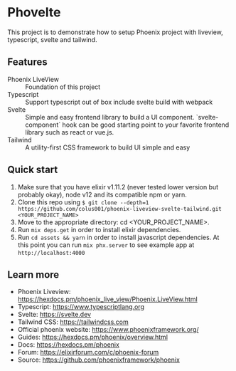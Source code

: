 # Phovelte

This project is to demonstrate how to setup Phoenix project with liveview, typescript, svelte and tailwind.

## Features

<dl>
  <dt>Phoenix LiveView</dt>
  <dd>Foundation of this project</dd>

  <dt>Typescript</dt>
  <dd>Support typescript out of box include svelte build with webpack</dd>

  <dt>Svelte</dt>
  <dd>Simple and easy frontend library to build a UI component. `svelte-component` hook can be good starting point to your favorite frontend library such as react or vue.js.</dd>

  <dt>Tailwind</dt>
  <dd>A utility-first CSS framework to build UI simple and easy</dd>
</dl>

## Quick start

1. Make sure that you have elixir v1.11.2 (never tested lower version but probably okay), node v12 and its compatible npm or yarn.
1. Clone this repo using `$ git clone --depth=1 https://github.com/colus001/phoenix-liveview-svelte-tailwind.git <YOUR_PROJECT_NAME>`
1. Move to the appropriate directory: cd <YOUR_PROJECT_NAME>.
1. Run `mix deps.get` in order to install elixir dependencies.
1. Run `cd assets && yarn` in order to install javascript dependencies.
  At this point you can run `mix phx.server` to see example app at `http://localhost:4000`

## Learn more

  * Phoenix Liveview: https://hexdocs.pm/phoenix_live_view/Phoenix.LiveView.html
  * Typescript: https://www.typescriptlang.org
  * Svelte: https://svelte.dev
  * Tailwind CSS: https://tailwindcss.com
  * Official phoenix website: https://www.phoenixframework.org/
  * Guides: https://hexdocs.pm/phoenix/overview.html
  * Docs: https://hexdocs.pm/phoenix
  * Forum: https://elixirforum.com/c/phoenix-forum
  * Source: https://github.com/phoenixframework/phoenix
